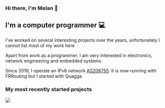 ### Hi there, I'm Melan 👋


## I'm a computer programmer :computer:

I've worked on several interesting projects over the years, unfortunately I cannot list most of my work here

Apart from work as a programmer, I am very interested in electronics, network engineering and embedded systems 

Since 2019, I operate an IPv6 network [AS208755](https://bgp.he.net/AS208755). It is now running with FRRouting but I started with Quagga 

### My most recently started projects

[![](https://github-readme-stats.vercel.app/api/pin/?username=melanj&repo=looking-glass)](https://github.com/melanj/looking-glass) 

<!--
**melanj/melanj** is a ✨ _special_ ✨ repository because its `README.md` (this file) appears on your GitHub profile.

Here are some ideas to get you started:

- 🔭 I’m currently working on ...
- 🌱 I’m currently learning ...
- 👯 I’m looking to collaborate on ...
- 🤔 I’m looking for help with ...
- 💬 Ask me about ...
- 📫 How to reach me: ...
- 😄 Pronouns: ...
- ⚡ Fun fact: ...
-->

